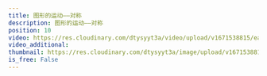 ```yaml
---
title: 图形的运动——对称
description: 图形的运动——对称
position: 10
video: https://res.cloudinary.com/dtysyyt3a/video/upload/v1671538815/easymath/2年级下/03单元图形的运动（一）/muu2ebvl4emg0xkqetet.mp4
video_additional: 
thumbnail: https://res.cloudinary.com/dtysyyt3a/image/upload/v1671538818/easymath/2年级下/03单元图形的运动（一）/jpsfmklxh67aphfkcy7f.png
is_free: False
---
```

